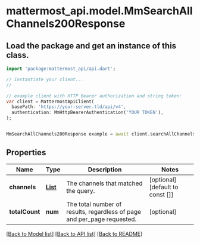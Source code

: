 # mattermost_api.model.MmSearchAllChannels200Response

## Load the package and get an instance of this class.
```dart
import 'package:mattermost_api/api.dart';

// Instantiate your client...
//

// example client with HTTP Bearer authorization and string token:
var client = MattermostApiClient(
  basePath: 'https://your-server.tld/api/v4',
  authentication: MmHttpBearerAuthentication('YOUR TOKEN'),
);


MmSearchAllChannels200Response example = await client.searchAllChannels200Response.FUNCTION_THAT_RETURNS_THIS_CLASS();

```

## Properties
Name | Type | Description | Notes
------------ | ------------- | ------------- | -------------
**channels** | [**List<MmChannel>**](MmChannel.md) | The channels that matched the query. | [optional] [default to const []]
**totalCount** | **num** | The total number of results, regardless of page and per_page requested. | [optional] 

[[Back to Model list]](../GENERATED_README.md#documentation-for-models) [[Back to API list]](../GENERATED_README.md#documentation-for-api-endpoints) [[Back to README]](../GENERATED_README.md)


